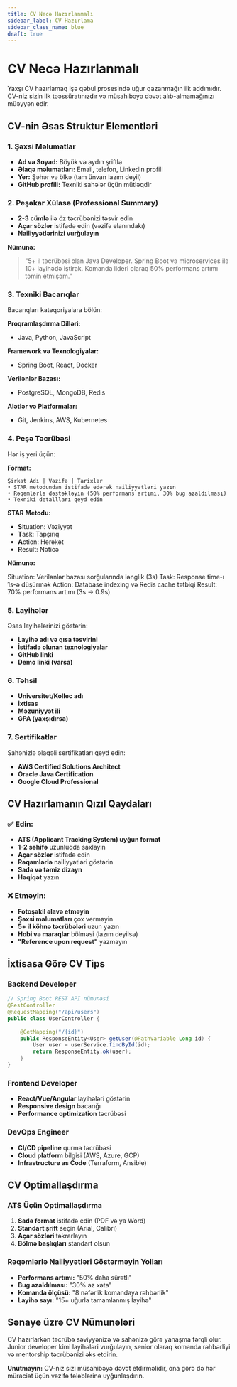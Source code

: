 ```yaml
---
title: CV Necə Hazırlanmalı
sidebar_label: CV Hazırlama
sidebar_class_name: blue
draft: true
---
```


# CV Necə Hazırlanmalı

Yaxşı CV hazırlamaq işə qəbul prosesində uğur qazanmağın ilk addımıdır. CV-niz sizin ilk təəssüratınızdır və müsahibəyə dəvət alıb-almamağınızı müəyyən edir.

## CV-nin Əsas Struktur Elementləri

### 1. Şəxsi Məlumatlar
- **Ad və Soyad:** Böyük və aydın şriftlə
- **Əlaqə məlumatları:** Email, telefon, LinkedIn profili
- **Yer:** Şəhər və ölkə (tam ünvan lazım deyil)
- **GitHub profili:** Texniki sahələr üçün mütləqdir

### 2. Peşəkar Xülasə (Professional Summary)
- **2-3 cümlə** ilə öz təcrübənizi təsvir edin
- **Açar sözlər** istifadə edin (vəzifə elanındakı)
- **Nailiyyətlərinizi vurğulayın**

**Nümunə:**
> "5+ il təcrübəsi olan Java Developer. Spring Boot və microservices ilə 10+ layihədə iştirak. Komanda lideri olaraq 50% performans artımı təmin etmişəm."

### 3. Texniki Bacarıqlar
Bacarıqları kateqoriyalara bölün:

**Proqramlaşdırma Dilləri:**
- Java, Python, JavaScript

**Framework və Texnologiyalar:**
- Spring Boot, React, Docker

**Verilənlər Bazası:**
- PostgreSQL, MongoDB, Redis

**Alətlər və Platformalar:**
- Git, Jenkins, AWS, Kubernetes

### 4. Peşə Təcrübəsi
Hər iş yeri üçün:

**Format:**
```
Şirkət Adı | Vəzifə | Tarixlər
• STAR metodundan istifadə edərək nailiyyətləri yazın
• Rəqəmlərlə dəstəkləyin (50% performans artımı, 30% bug azaldılması)
• Texniki detallları qeyd edin
```

**STAR Metodu:**
- **S**ituation: Vəziyyət
- **T**ask: Tapşırıq
- **A**ction: Hərəkət
- **R**esult: Nəticə

**Nümunə:**

Situation: Verilənlər bazası sorğularında lənglik (3s)
Task: Response time-ı 1s-ə düşürmək
Action: Database indexing və Redis cache tətbiqi
Result: 70% performans artımı (3s → 0.9s)


### 5. Layihələr
Əsas layihələrinizi göstərin:

- **Layihə adı və qısa təsvirini**
- **İstifadə olunan texnologiyalar**
- **GitHub linki**
- **Demo linki (varsa)**

### 6. Təhsil
- **Universitet/Kollec adı**
- **İxtisas**
- **Məzuniyyət ili**
- **GPA (yaxşıdırsa)**

### 7. Sertifikatlar
Sahənizlə əlaqəli sertifikatları qeyd edin:
- **AWS Certified Solutions Architect**
- **Oracle Java Certification**
- **Google Cloud Professional**

## CV Hazırlamanın Qızıl Qaydaları

### ✅ Edin:
- **ATS (Applicant Tracking System) uyğun format**
- **1-2 səhifə** uzunluqda saxlayın
- **Açar sözlər** istifadə edin
- **Rəqəmlərlə** nailiyyətləri göstərin
- **Sadə və təmiz dizayn**
- **Həqiqət** yazın

### ❌ Etməyin:
- **Fotoşəkil əlavə etməyin**
- **Şəxsi məlumatları** çox verməyin
- **5+ il köhnə təcrübələri** uzun yazın  
- **Hobi və maraqlar** bölməsi (lazım deyilsə)
- **"Reference upon request"** yazmayın

## İxtisasa Görə CV Tips

### Backend Developer
```java
// Spring Boot REST API nümunəsi
@RestController
@RequestMapping("/api/users")
public class UserController {
    
    @GetMapping("/{id}")
    public ResponseEntity<User> getUser(@PathVariable Long id) {
        User user = userService.findById(id);
        return ResponseEntity.ok(user);
    }
}
```

### Frontend Developer
- **React/Vue/Angular** layihələri göstərin
- **Responsive design** bacarığı
- **Performance optimization** təcrübəsi

### DevOps Engineer
- **CI/CD pipeline** qurma təcrübəsi
- **Cloud platform** bilgisi (AWS, Azure, GCP)
- **Infrastructure as Code** (Terraform, Ansible)

## CV Optimallaşdırma

### ATS Üçün Optimallaşdırma
1. **Sadə format** istifadə edin (PDF və ya Word)
2. **Standart şrift** seçin (Arial, Calibri)
3. **Açar sözləri** təkrarlayın
4. **Bölmə başlıqları** standart olsun

### Rəqəmlərlə Nailiyyətləri Göstərməyin Yolları
- **Performans artımı:** "50% daha sürətli"
- **Bug azaldılması:** "30% az xəta"
- **Komanda ölçüsü:** "8 nəfərlik komandaya rəhbərlik"
- **Layihə sayı:** "15+ uğurla tamamlanmış layihə"

## Sənaye üzrə CV Nümunələri

CV hazırlarkən təcrübə səviyyənizə və sahənizə görə yanaşma fərqli olur. Junior developer kimi layihələri vurğulayın, senior olaraq komanda rəhbərliyi və mentorship təcrübənizi əks etdirin.

**Unutmayın:** CV-niz sizi müsahibəyə dəvət etdirməlidir, ona görə də hər müraciət üçün vəzifə tələblərinə uyğunlaşdırın.
